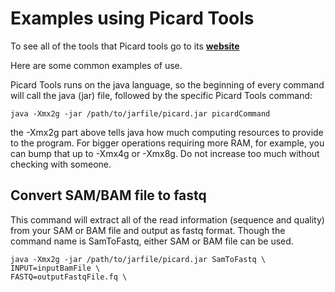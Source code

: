 # Examples using Picard Tools

To see all of the tools that Picard tools go to its **[website](https://broadinstitute.github.io/picard/)**

Here are some common examples of use.

Picard Tools runs on the java language, so the beginning of every command will call the java (jar) file, followed by the specific Picard Tools command:

```
java -Xmx2g -jar /path/to/jarfile/picard.jar picardCommand
```

the -Xmx2g part above tells java how much computing resources to provide to the program. For bigger operations requiring more RAM, for example, you can bump that up to -Xmx4g or -Xmx8g. Do not increase too much without checking with someone.

## Convert SAM/BAM file to fastq

This command will extract all of the read information (sequence and quality) from your SAM or BAM file and output as fastq format. Though the command name is SamToFastq, either SAM or BAM file can be used.

```
java -Xmx2g -jar /path/to/jarfile/picard.jar SamToFastq \
INPUT=inputBamFile \
FASTQ=outputFastqFile.fq \
```

